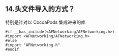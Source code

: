 ## 14.头文件导入的方式？


特别是针对以 CocoaPods 集成进来的库

```objc
#if __has_include(<AFNetworking/AFNetworking.h>)
#import <AFNetworking/AFNetworking.h>
#else
#import "AFNetworking.h"
#endif
```



